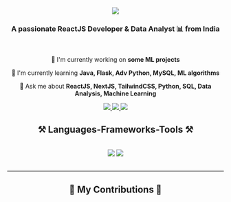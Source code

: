 

<h1 align="center">
  <a herf="https://git.io/typing-svg">
    <img src="https://readme-typing-svg.herokuapp.com/?
    font=Righteous&size=35&center=true&vCenter=true&width=500&height=70&duration=4000&lines=Hey+There+🦖;+I'm+Sanchari!;"/>
  </a>
</h1>

<h3 align="center">A passionate ReactJS Developer & Data Analyst 📊 from India</h3>
<br/>
<div align="center">
  
📌 I'm currently working on **some ML projects**

🌱 I'm currently learning **Java, Flask, Adv Python, MySQL, ML algorithms**

💭 Ask me about **ReactJS, NextJS, TailwindCSS, Python, SQL, Data Analysis, Machine Learning**

</div>

<div align="center">
  <a href="rioworkspace70@gmail.com">
    <img src="https://img.shields.io/badge/Gmail-333333?style=for-the-badge&logo=gmail&logoColor=white" />
  </a>
  <a href="https://linkedin.com/in/sanchari-karati" target="_blank">
    <img src="https://img.shields.io/badge/LinkedIn-0077B5?style=for-the-badge&logo=linkedin&logoColor=white" target="_blank" />
  </a>
  <a href="https://github.com/Sanchari-007" target="_blank">
     <img src="https://img.shields.io/badge/Portfolio-FF5722?style=for-the-badge&logo=todoist&logoColor=white" target="_blank" /> <!-- sqlite, safari, google-chrome are other good icon options -->
  </a>
</div>

<h2 align="center">⚒️ Languages-Frameworks-Tools ⚒️</h2>
<br/>
<div align="center">
    <img src="https://skillicons.dev/icons?i=react,nextjs,tailwind,html,css,figma,vscode,github,jupyternotebook,powerbi,linux" />
    <img src="https://skillicons.dev/icons?i=python,javascript,c,java,mysql,flask,git,aws" /><br>
</div>

<br/>
<hr/>

<div align="center">
  <h2>🐍 My Contributions 🐍</h2>
 
